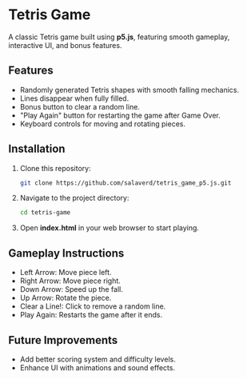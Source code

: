 # Tetris Game

A classic Tetris game built using **p5.js**, featuring smooth gameplay, interactive UI, and bonus features.

## Features

- Randomly generated Tetris shapes with smooth falling mechanics.
- Lines disappear when fully filled.
- Bonus button to clear a random line.
- "Play Again" button for restarting the game after Game Over.
- Keyboard controls for moving and rotating pieces.

## Installation

1. Clone this repository:
   ```bash
   git clone https://github.com/salaverd/tetris_game_p5.js.git
   ```
2. Navigate to the project directory:
   ```bash
   cd tetris-game
3. Open **index.html** in your web browser to start playing.

## Gameplay Instructions

- Left Arrow: Move piece left.
- Right Arrow: Move piece right.
- Down Arrow: Speed up the fall.
- Up Arrow: Rotate the piece.
- Clear a Line!: Click to remove a random line.
- Play Again: Restarts the game after it ends.

## Future Improvements
- Add better scoring system and difficulty levels.
- Enhance UI with animations and sound effects.
